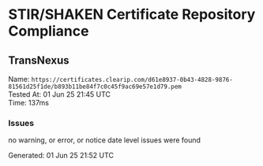 # STIR/SHAKEN Certificate Repository Compliance

## TransNexus

Name: `https://certificates.clearip.com/d61e8937-0b43-4828-9876-81561d25f1de/b893b11be84f7c0c45f9ac69e57e1d79.pem`\
Tested At: 01 Jun 25 21:45 UTC\
Time: 137ms

### Issues

no warning, or error, or notice date level issues were found

Generated: 01 Jun 25 21:52 UTC